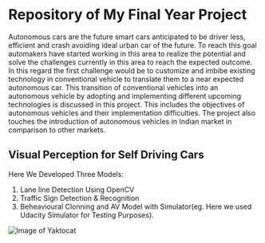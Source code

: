 
# Repository of My Final Year Project  
Autonomous cars are the future smart cars anticipated to be driver less, efficient and crash avoiding ideal urban car of the future. To reach this goal automakers have started working in this area to realize the potential and solve the challenges currently in this area to reach the expected outcome. In this regard the first challenge would be to customize and imbibe existing technology in conventional vehicle to translate them to a near expected autonomous car. This transition of conventional vehicles into an autonomous vehicle by adopting and implementing different upcoming technologies is discussed in this project. This includes the objectives of autonomous vehicles and their implementation difficulties. The project also touches the introduction of autonomous vehicles in Indian market in comparison to other markets.


## Visual Perception for Self Driving Cars

Here We Developed Three Models:  
1) Lane line Detection Using OpenCV     
2) Traffic Sign Detection & Recognition    
3) Beheavioural Clonning and AV Model with Simulator(eg. Here we used Udacity Simulator for Testing Purposes).    



![Image of Yaktocat](https://miro.medium.com/max/967/1*luP5Icnj7QjDRIem5wV_Bw.png)  
